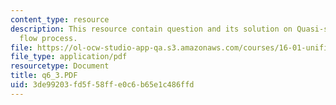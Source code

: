 ```yaml
---
content_type: resource
description: This resource contain question and its solution on Quasi-static steady
  flow process.
file: https://ol-ocw-studio-app-qa.s3.amazonaws.com/courses/16-01-unified-engineering-i-ii-iii-iv-fall-2005-spring-2006/3de99203fd5f58ffe0c6b65e1c486ffd_q6_3.PDF
file_type: application/pdf
resourcetype: Document
title: q6_3.PDF
uid: 3de99203-fd5f-58ff-e0c6-b65e1c486ffd
---
```

